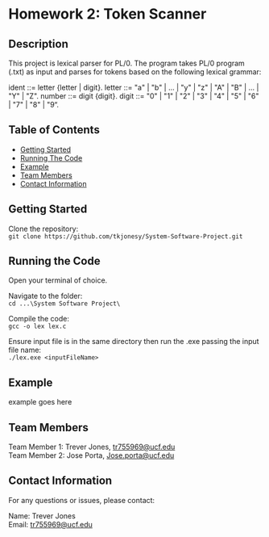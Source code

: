 # Homework 2: Token Scanner

## Description

This project is lexical parser for PL/0. The program takes PL/0 program (.txt) as input and parses for tokens based
on the following lexical grammar:

ident ::= letter {letter | digit}.
letter ::= "a" | "b" | ... | "y" | "z" | "A" | "B" | ... | "Y" | "Z".
number ::= digit {digit}.
digit ::= "0" | "1" | "2" | "3" | "4" | "5" | "6" | "7" | "8" | "9“.

## Table of Contents

- [Getting Started](#getting-started)
- [Running The Code](#running-the-code)
- [Example](#example)
- [Team Members](#team-members)
- [Contact Information](#contact-information)

## Getting Started

Clone the repository:<br>
`git clone https://github.com/tkjonesy/System-Software-Project.git`

## Running the Code

Open your terminal of choice.<br>

Navigate to the folder: <br>
`cd ...\System Software Project\`

Compile the code:<br>
`gcc -o lex lex.c`

Ensure input file is in the same directory then run the .exe passing the input file name:<br>
`./lex.exe <inputFileName>`

## Example

example goes here

## Team Members

Team Member 1: Trever Jones, tr755969@ucf.edu<br>
Team Member 2: Jose Porta, Jose.porta@ucf.edu<br>

## Contact Information

For any questions or issues, please contact:

Name: Trever Jones<br>
Email: tr755969@ucf.edu
